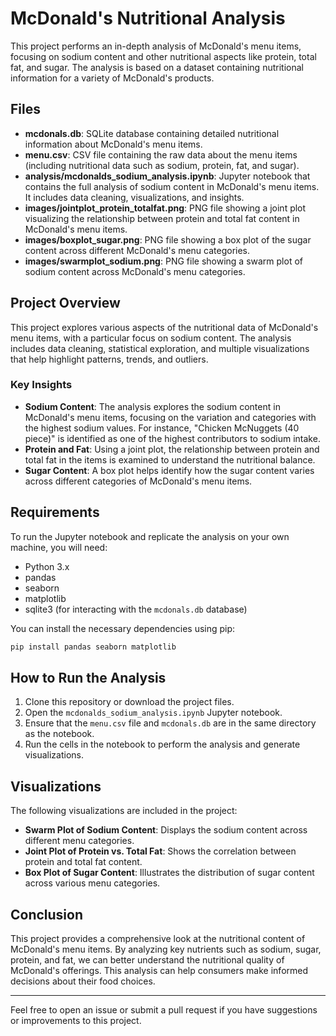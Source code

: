 # McDonald's Nutritional Analysis

This project performs an in-depth analysis of McDonald's menu items, focusing on sodium content and other nutritional aspects like protein, total fat, and sugar. The analysis is based on a dataset containing nutritional information for a variety of McDonald's products.

## Files

- **mcdonals.db**: SQLite database containing detailed nutritional information about McDonald's menu items.
- **menu.csv**: CSV file containing the raw data about the menu items (including nutritional data such as sodium, protein, fat, and sugar).
- **analysis/mcdonalds_sodium_analysis.ipynb**: Jupyter notebook that contains the full analysis of sodium content in McDonald's menu items. It includes data cleaning, visualizations, and insights.
- **images/jointplot_protein_totalfat.png**: PNG file showing a joint plot visualizing the relationship between protein and total fat content in McDonald's menu items.
- **images/boxplot_sugar.png**: PNG file showing a box plot of the sugar content across different McDonald's menu categories.
- **images/swarmplot_sodium.png**: PNG file showing a swarm plot of sodium content across McDonald's menu categories.

## Project Overview

This project explores various aspects of the nutritional data of McDonald's menu items, with a particular focus on sodium content. The analysis includes data cleaning, statistical exploration, and multiple visualizations that help highlight patterns, trends, and outliers.

### Key Insights

- **Sodium Content**: The analysis explores the sodium content in McDonald's menu items, focusing on the variation and categories with the highest sodium values. For instance, "Chicken McNuggets (40 piece)" is identified as one of the highest contributors to sodium intake.
- **Protein and Fat**: Using a joint plot, the relationship between protein and total fat in the items is examined to understand the nutritional balance.
- **Sugar Content**: A box plot helps identify how the sugar content varies across different categories of McDonald's menu items.

## Requirements

To run the Jupyter notebook and replicate the analysis on your own machine, you will need:

- Python 3.x
- pandas
- seaborn
- matplotlib
- sqlite3 (for interacting with the `mcdonals.db` database)

You can install the necessary dependencies using pip:

```bash
pip install pandas seaborn matplotlib
```

## How to Run the Analysis

1. Clone this repository or download the project files.
2. Open the `mcdonalds_sodium_analysis.ipynb` Jupyter notebook.
3. Ensure that the `menu.csv` file and `mcdonals.db` are in the same directory as the notebook.
4. Run the cells in the notebook to perform the analysis and generate visualizations.

## Visualizations

The following visualizations are included in the project:

- **Swarm Plot of Sodium Content**: Displays the sodium content across different menu categories.
- **Joint Plot of Protein vs. Total Fat**: Shows the correlation between protein and total fat content.
- **Box Plot of Sugar Content**: Illustrates the distribution of sugar content across various menu categories.

## Conclusion

This project provides a comprehensive look at the nutritional content of McDonald's menu items. By analyzing key nutrients such as sodium, sugar, protein, and fat, we can better understand the nutritional quality of McDonald's offerings. This analysis can help consumers make informed decisions about their food choices.

---

Feel free to open an issue or submit a pull request if you have suggestions or improvements to this project.
